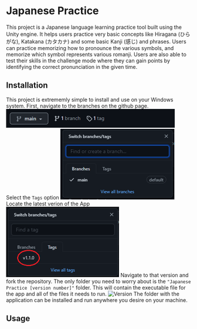 # Japanese Practice
This project is a Japanese language learning practice tool built using the Unity engine. It helps users practice very basic concepts like Hiragana (ひらがな), Katakana (カタカナ) and some basic Kanji (感じ) and phrases. Users can practice memorizing how to pronounce the various symbols, and memorize which symbol represents various romanji. Users are also able to test their skills in the challenge mode where they can gain points by identifying the correct pronunciation in the given time.

## Installation
This project is extrememly simple to install and use on your Windows system. First, navigate to the branches on the github page.
![Branches](docs/screenshot-branches.png)
Select the `Tags` option
![Branches List](docs/screenshot-branches-list.png)
Locate the latest verion of the App
![Tags](docs/screenshot-latest-tag.png)
Navigate to that version and fork the repository. The only folder you need to worry about is the `"Japanese Practice [version number]"` folder. This will contain the executable file for the app and all of the files it needs to run.
![Version](docs/screenshit-version.png)
The folder with the application can be installed and run anywhere you desire on your machine.

## Usage
